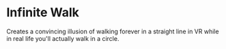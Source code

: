 # Infinite Walk

Creates a convincing illusion of walking forever in a straight line in VR while in real life you'll actually walk in a circle.
